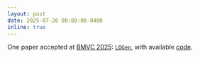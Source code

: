 ```yaml
---
layout: post
date: 2025-07-26 00:00:00-0400
inline: true
---
```


One paper accepted at <a href="https://bmvc2025.bmva.org/" target="_blank">BMVC 2025</a>: <a href="https://nerminsamet.github.io/logen/" target="_blank">`LOGen`</a>, with available <a href="https://github.com/valeoai/LOGen" target="_blank">code</a>.

